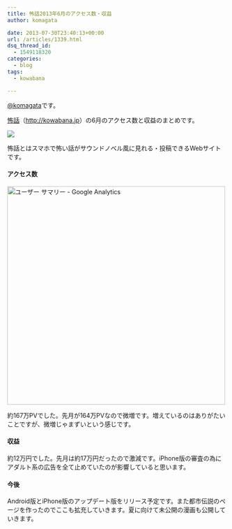 ```yaml
---
title: 怖話2013年6月のアクセス数・収益
author: komagata

date: 2013-07-30T23:40:13+00:00
url: /articles/1339.html
dsq_thread_id:
  - 1549118320
categories:
  - blog
tags:
  - kowabana

---
```

[@komagata][1]です。

<a href="http://kowabana.jp" title="怖話" target="_blank">怖話</a>（<a href="http://kowabana.jp" title="怖話" target="_blank">http://kowabana.jp</a>）の6月のアクセス数と収益のまとめです。

<p class="center">
  <a href="http://kowabana.jp"><img src="https://lh4.googleusercontent.com/-8-pkth8ETpA/UYjg32awOAI/AAAAAAAADKg/0h8DP9Cg4CQ/s400/Screen%2520Shot%25202013-05-07%2520at%25208.08.34%2520PM.png" /></a>
</p>

怖話とはスマホで怖い話がサウンドノベル風に見れる・投稿できるWebサイトです。

#### アクセス数

<p class="center">
  <img width="500px" src="http://gyazo.com/11de8a59b6ef83cd142325d466ad5f04.png" alt="ユーザー サマリー - Google Analytics" />
</p>

約167万PVでした。先月が164万PVなので微増です。増えているのはありがたいことですが、微増じゃまずいという感じです。

#### 収益

約12万円でした。先月は約17万円だったので激減です。iPhone版の審査の為にアダルト系の広告を全て止めていたのが影響していると思います。

#### 今後

Android版とiPhone版のアップデート版をリリース予定です。また都市伝説のページを作ったのでここも拡充していきます。夏に向けて未公開の漫画も公開していきます。

 [1]: http://twitter.com/komagata